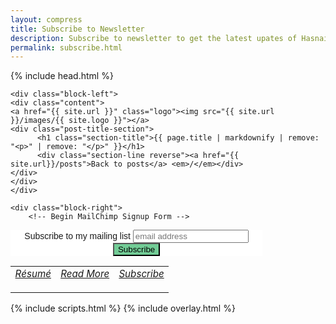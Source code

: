 ```yaml
---
layout: compress
title: Subscribe to Newsletter
description: Subscribe to newsletter to get the latest upates of Hasnain's blog right in your email.
permalink: subscribe.html
---
```

<html>
{% include head.html %}
    
<body id="posts" class="inner-post-page">

	<div class="block-left">
	<div class="content">
	<a href="{{ site.url }}" class="logo"><img src="{{ site.url }}/images/{{ site.logo }}"></a>
	<div class="post-title-section">
		  <h1 class="section-title">{{ page.title | markdownify | remove: "<p>" | remove: "</p>" }}</h1>
		  <div class="section-line reverse"><a href="{{ site.url}}/posts">Back to posts</a> <em>/</em></div>
	</div>
	</div>
    </div>

    <div class="block-right">
     	<!-- Begin MailChimp Signup Form -->
<link href="//cdn-images.mailchimp.com/embedcode/horizontal-slim-10_7.css" rel="stylesheet" type="text/css">
<style type="text/css">
	#mc_embed_signup{background:#fff; clear:left; font:14px Helvetica,Arial,sans-serif; width:80%; text-align: center;}
	.button {
		background-color: #72cc96;
	}
	table {
	border: none;
	width: 100%;
}
td {
	text-align: center !important;
    padding-bottom: 20px;
}
tr {
	font-size: 95%;
}
</style>
	<div id="mc_embed_signup" >
	<form action="//github.us16.list-manage.com/subscribe/post?u=e4880a88dc03f9d0a411aa49d&amp;id=cce8de2da7" method="post" id="mc-embedded-subscribe-form" name="mc-embedded-subscribe-form" class="validate" target="_blank" novalidate>
    <div id="mc_embed_signup_scroll">
	<label for="mce-EMAIL">Subscribe to my mailing list</label>
	<input type="email" value="" name="EMAIL" class="email" id="mce-EMAIL" placeholder="email address" required>
    <!-- real people should not fill this in and expect good things - do not remove this or risk form bot signups-->
    <div style="position: absolute; left: -5000px;" aria-hidden="true"><input type="text" name="b_e4880a88dc03f9d0a411aa49d_cce8de2da7" tabindex="-1" value=""></div>
    <div class="clear"><input type="submit" value="Subscribe" name="subscribe" id="mc-embedded-subscribe" class="button"></div>
    </div>
</form>
</div>
<table>
	<tr>
	<td>
	<a class="social-btn" href="/files/resume.pdf" target="_blank">
	<i class="fa fa-id-badge"> Résumé</i>
	</a>
	</td>
	<td>
	<a class="social-btn" href="http://quora.com/profile/Raja-Hasnain-Anwar" target="_blank">
	<i class="fa fa-quora"> Read More</i>
	</a>
	</td>
	<td>
	<a class="social-btn" href="/subscribe.html">
	<i class="fa fa-paper-plane"> Subscribe</i>
	</a>
	</td>
	</tr>
</table>
<!--End mc_embed_signup-->
    </div>
    {% include scripts.html %}
    {% include overlay.html %}
</body>
</html>
